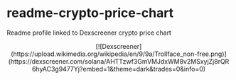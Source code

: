 # readme-crypto-price-chart
Readme profile linked to Dexscreener crypto price chart

<div align="center">
[![Dexscreener](https://upload.wikimedia.org/wikipedia/en/9/9a/Trollface_non-free.png)](https://dexscreener.com/solana/AHTTzwf3GmVMJdxWM8v2MSxyjZj8rQR6hyAC3g9477Yj?embed=1&theme=dark&trades=0&info=0)
</div>
